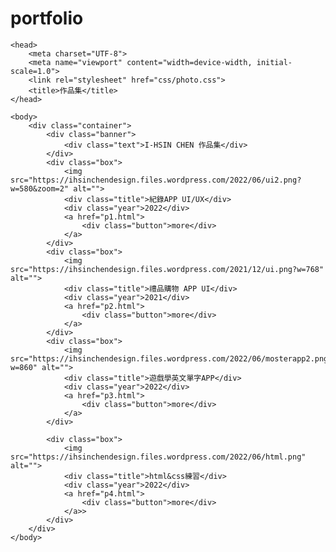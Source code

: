 # portfolio
<!DOCTYPE html>
<html lang="en">

	<head>
		<meta charset="UTF-8">
		<meta name="viewport" content="width=device-width, initial-scale=1.0">
		<link rel="stylesheet" href="css/photo.css">
		<title>作品集</title>
	</head>

	<body>
		<div class="container">
			<div class="banner">
				<div class="text">I-HSIN CHEN 作品集</div>
			</div>
			<div class="box">
				<img src="https://ihsinchendesign.files.wordpress.com/2022/06/ui2.png?w=580&zoom=2" alt="">
				<div class="title">紀錄APP UI/UX</div>
				<div class="year">2022</div>
				<a href="p1.html">
					<div class="button">more</div>
				</a>
			</div>
			<div class="box">
				<img src="https://ihsinchendesign.files.wordpress.com/2021/12/ui.png?w=768" alt="">
				<div class="title">禮品購物 APP UI</div>
				<div class="year">2021</div>
				<a href="p2.html">
					<div class="button">more</div>
				</a>
			</div>
			<div class="box">
				<img src="https://ihsinchendesign.files.wordpress.com/2022/06/mosterapp2.png?w=860" alt="">
				<div class="title">遊戲學英文單字APP</div>
				<div class="year">2022</div>
				<a href="p3.html">
					<div class="button">more</div>
				</a>
			</div>
			
			<div class="box">
				<img src="https://ihsinchendesign.files.wordpress.com/2022/06/html.png" alt="">
				<div class="title">html&css練習</div>
				<div class="year">2022</div>
				<a href="p4.html">
					<div class="button">more</div>
				</a>>
			</div>
		</div>
	</body>

</html>
